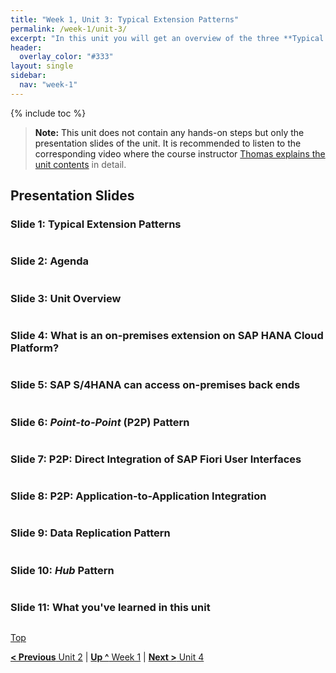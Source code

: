 ```yaml
---
title: "Week 1, Unit 3: Typical Extension Patterns"
permalink: /week-1/unit-3/
excerpt: "In this unit you will get an overview of the three **Typical Extension Patterns** which will be implemented end-to-end during the course."
header:
  overlay_color: "#333"
layout: single
sidebar:
  nav: "week-1"
---
```

<a name="top"/>
{% include toc %}


> **Note:** This unit does not contain any hands-on steps but only the presentation slides of the unit. It is recommended to listen to the corresponding video where the course instructor [Thomas explains the unit contents](https://open.sap.com/courses/hcp3a1) in detail.


## Presentation Slides

### Slide 1: Typical Extension Patterns
<img src="./images/Slide1.PNG" alt=""/>

### Slide 2: Agenda
<img src="./images/Slide2.PNG" alt=""/>

### Slide 3: Unit Overview
<img src="./images/Slide3.PNG" alt=""/>

### Slide 4: What is an on-premises extension on SAP HANA Cloud Platform?
<img src="./images/Slide4.PNG" alt=""/>

### Slide 5: SAP S/4HANA can access on-premises back ends
<img src="./images/Slide5.PNG" alt=""/>

### Slide 6: _Point-to-Point_ (P2P) Pattern
<img src="./images/Slide6.PNG" alt=""/>

### Slide 7: P2P: Direct Integration of SAP Fiori User Interfaces
<img src="./images/Slide7.PNG" alt=""/>

### Slide 8: P2P: Application-to-Application Integration
<img src="./images/Slide8.PNG" alt=""/>

### Slide 9: Data Replication Pattern
<img src="./images/Slide9.PNG" alt=""/>

### Slide 10: _Hub_ Pattern
<img src="./images/Slide10.PNG" alt=""/>

### Slide 11: What you've learned in this unit
<img src="./images/Slide11.PNG" alt=""/>

[Top](#top)

[**< Previous** Unit 2](../unit-2/) | [**Up ^** Week 1](../) | [**Next >** Unit 4](../unit-4/)
